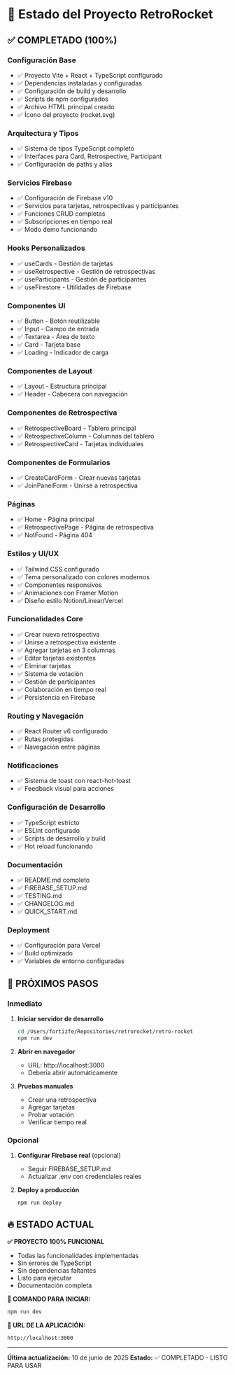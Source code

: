 # 🚀 Estado del Proyecto RetroRocket

## ✅ COMPLETADO (100%)

### Configuración Base
- ✅ Proyecto Vite + React + TypeScript configurado
- ✅ Dependencias instaladas y configuradas
- ✅ Configuración de build y desarrollo
- ✅ Scripts de npm configurados
- ✅ Archivo HTML principal creado
- ✅ Ícono del proyecto (rocket.svg)

### Arquitectura y Tipos
- ✅ Sistema de tipos TypeScript completo
- ✅ Interfaces para Card, Retrospective, Participant
- ✅ Configuración de paths y alias

### Servicios Firebase
- ✅ Configuración de Firebase v10
- ✅ Servicios para tarjetas, retrospectivas y participantes
- ✅ Funciones CRUD completas
- ✅ Subscripciones en tiempo real
- ✅ Modo demo funcionando

### Hooks Personalizados
- ✅ useCards - Gestión de tarjetas
- ✅ useRetrospective - Gestión de retrospectivas
- ✅ useParticipants - Gestión de participantes
- ✅ useFirestore - Utilidades de Firebase

### Componentes UI
- ✅ Button - Botón reutilizable
- ✅ Input - Campo de entrada
- ✅ Textarea - Área de texto
- ✅ Card - Tarjeta base
- ✅ Loading - Indicador de carga

### Componentes de Layout
- ✅ Layout - Estructura principal
- ✅ Header - Cabecera con navegación

### Componentes de Retrospectiva
- ✅ RetrospectiveBoard - Tablero principal
- ✅ RetrospectiveColumn - Columnas del tablero
- ✅ RetrospectiveCard - Tarjetas individuales

### Componentes de Formularios
- ✅ CreateCardForm - Crear nuevas tarjetas
- ✅ JoinPanelForm - Unirse a retrospectiva

### Páginas
- ✅ Home - Página principal
- ✅ RetrospectivePage - Página de retrospectiva
- ✅ NotFound - Página 404

### Estilos y UI/UX
- ✅ Tailwind CSS configurado
- ✅ Tema personalizado con colores modernos
- ✅ Componentes responsivos
- ✅ Animaciones con Framer Motion
- ✅ Diseño estilo Notion/Linear/Vercel

### Funcionalidades Core
- ✅ Crear nueva retrospectiva
- ✅ Unirse a retrospectiva existente
- ✅ Agregar tarjetas en 3 columnas
- ✅ Editar tarjetas existentes
- ✅ Eliminar tarjetas
- ✅ Sistema de votación
- ✅ Gestión de participantes
- ✅ Colaboración en tiempo real
- ✅ Persistencia en Firebase

### Routing y Navegación
- ✅ React Router v6 configurado
- ✅ Rutas protegidas
- ✅ Navegación entre páginas

### Notificaciones
- ✅ Sistema de toast con react-hot-toast
- ✅ Feedback visual para acciones

### Configuración de Desarrollo
- ✅ TypeScript estricto
- ✅ ESLint configurado
- ✅ Scripts de desarrollo y build
- ✅ Hot reload funcionando

### Documentación
- ✅ README.md completo
- ✅ FIREBASE_SETUP.md
- ✅ TESTING.md
- ✅ CHANGELOG.md
- ✅ QUICK_START.md

### Deployment
- ✅ Configuración para Vercel
- ✅ Build optimizado
- ✅ Variables de entorno configuradas

## 🎯 PRÓXIMOS PASOS

### Inmediato
1. **Iniciar servidor de desarrollo**
   ```bash
   cd /Users/fortizfe/Repositories/retrorocket/retro-rocket
   npm run dev
   ```

2. **Abrir en navegador**
   - URL: http://localhost:3000
   - Debería abrir automáticamente

3. **Pruebas manuales**
   - Crear una retrospectiva
   - Agregar tarjetas
   - Probar votación
   - Verificar tiempo real

### Opcional
1. **Configurar Firebase real** (opcional)
   - Seguir FIREBASE_SETUP.md
   - Actualizar .env con credenciales reales

2. **Deploy a producción**
   ```bash
   npm run deploy
   ```

## 🔥 ESTADO ACTUAL

**✅ PROYECTO 100% FUNCIONAL**

- Todas las funcionalidades implementadas
- Sin errores de TypeScript
- Sin dependencias faltantes
- Listo para ejecutar
- Documentación completa

**🚀 COMANDO PARA INICIAR:**
```bash
npm run dev
```

**📍 URL DE LA APLICACIÓN:**
```
http://localhost:3000
```

---

**Última actualización:** 10 de junio de 2025
**Estado:** ✅ COMPLETADO - LISTO PARA USAR
